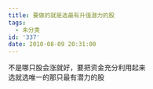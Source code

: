 ```yaml
---
title: 要做的就是选最有升值潜力的股
tags:
  - 未分类
id: '337'
date: 2010-08-09 20:31:00
---
```


不是哪只股会涨就好，要把资金充分利用起来  
选就选唯一的那只最有潜力的股